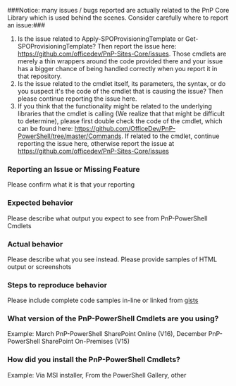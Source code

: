 ###Notice: many issues / bugs reported are actually related to the PnP Core Library which is used behind the scenes. Consider carefully where to report an issue:###

1. Is the issue related to Apply-SPOProvisioningTemplate or Get-SPOProvisioningTemplate? Then report the issue here: https://github.com/officedev/PnP-Sites-Core/issues. Those cmdlets are merely a thin wrappers around the code provided there and your issue has a bigger chance of being handled correctly when you report it in that repository.
2. Is the issue related to the cmdlet itself, its parameters, the syntax, or do you suspect it's the code of the cmdlet that is causing the issue? Then please continue reporting the issue here.
3. If you think that the functionality might be related to the underlying libraries that the cmdlet is calling (We realize that that might be difficult to determine), please first double check the code of the cmdlet, which can be found here: https://github.com/OfficeDev/PnP-PowerShell/tree/master/Commands. If related to the cmdlet, continue reporting the issue here, otherwise report the issue at https://github.com/officedev/PnP-Sites-Core/issues

### Reporting an Issue or Missing Feature
Please confirm what it is that your reporting

### Expected behavior 
Please describe what output you expect to see from PnP-PowerShell Cmdlets

### Actual behavior 
Please describe what you see instead. Please provide samples of HTML output or screenshots

### Steps to reproduce behavior
Please include complete code samples in-line or linked from [gists](https://gist.github.com/)

### What version of the PnP-PowerShell Cmdlets are you using?
Example: March PnP-PowerShell SharePoint Online (V16), December PnP-PowerShell SharePoint On-Premises (V15)

### How did you install the PnP-PowerShell Cmdlets? 
Example: Via MSI installer, From the PowerShell Gallery, other
